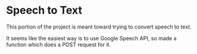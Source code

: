 Speech to Text
==============

This portion of the project is meant toward trying to
convert speech to text.

It seems like the easiest way is to use Google Speech
API, so made a function which does a POST request for
it.
